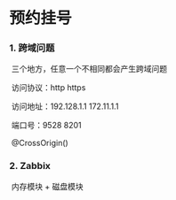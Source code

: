 # 预约挂号

### 1. 跨域问题

​	三个地方，任意一个不相同都会产生跨域问题

​	访问协议：http  https

​	访问地址：192.128.1.1  172.11.1.1

​	端口号：9528   8201

​	@CrossOrigin()

### 2. Zabbix

​	内存模块  +  磁盘模块